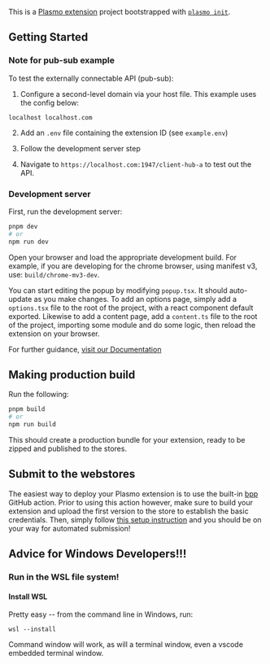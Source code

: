 This is a [Plasmo extension](https://docs.plasmo.com/) project bootstrapped with [`plasmo init`](https://www.npmjs.com/package/plasmo).

## Getting Started

### Note for pub-sub example

To test the externally connectable API (pub-sub):

1. Configure a second-level domain via your host file. This example uses the config below:

```
localhost localhost.com
```

2. Add an `.env` file containing the extension ID (see `example.env`)

3. Follow the development server step
4. Navigate to `https://localhost.com:1947/client-hub-a` to test out the API.

### Development server

First, run the development server:

```bash
pnpm dev
# or
npm run dev
```

Open your browser and load the appropriate development build. For example, if you are developing for the chrome browser, using manifest v3, use: `build/chrome-mv3-dev`.

You can start editing the popup by modifying `popup.tsx`. It should auto-update as you make changes. To add an options page, simply add a `options.tsx` file to the root of the project, with a react component default exported. Likewise to add a content page, add a `content.ts` file to the root of the project, importing some module and do some logic, then reload the extension on your browser.

For further guidance, [visit our Documentation](https://docs.plasmo.com/)

## Making production build

Run the following:

```bash
pnpm build
# or
npm run build
```

This should create a production bundle for your extension, ready to be zipped and published to the stores.

## Submit to the webstores

The easiest way to deploy your Plasmo extension is to use the built-in [bpp](https://bpp.browser.market) GitHub action. Prior to using this action however, make sure to build your extension and upload the first version to the store to establish the basic credentials. Then, simply follow [this setup instruction](https://docs.plasmo.com/framework/workflows/submit) and you should be on your way for automated submission!


## Advice for Windows Developers!!!
### Run in the WSL file system!

#### Install WSL
Pretty easy -- from the command line in Windows, run:
```
wsl --install
```
Command window will work, as will a terminal window, even a vscode embedded terminal window.

####
